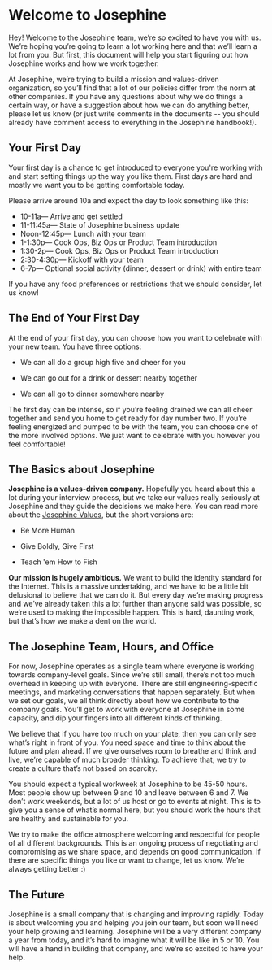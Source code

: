 # Welcome to Josephine

Hey! Welcome to the Josephine team, we’re so excited to have you with us. We’re hoping you’re going to learn a lot working here and that we’ll learn a lot from you. But first, this document will help you start figuring out how Josephine works and how we work together.

At Josephine, we’re trying to build a mission and values-driven organization, so you’ll find that a lot of our policies differ from the norm at other companies. If you have any questions about why we do things a certain way, or have a suggestion about how we can do anything better, please let us know (or just write comments in the documents -- you should already have comment access to everything in the Josephine handbook!).

## Your First Day

Your first day is a chance to get introduced to everyone you're working with and start setting things up the way you like them. First days are hard and mostly we want you to be getting comfortable today.

Please arrive around 10a and expect the day to look something like this: 

* 10-11a— Arrive and get settled 
* 11-11:45a— State of Josephine business update 
* Noon-12:45p— Lunch with your team
* 1-1:30p— Cook Ops, Biz Ops or Product Team introduction
* 1:30-2p— Cook Ops, Biz Ops or Product Team introduction
* 2:30-4:30p— Kickoff with your team 
* 6-7p— Optional social activity (dinner, dessert or drink) with entire team

If you have any food preferences or restrictions that we should consider, let us know!


## The End of Your First Day

At the end of your first day, you can choose how you want to celebrate with your new team. You have three options:

* We can all do a group high five and cheer for you

* We can go out for a drink or dessert nearby together

* We can all go to dinner somewhere nearby

The first day can be intense, so if you’re feeling drained we can all cheer together and send you home to get ready for day number two. If you’re feeling energized and pumped to be with the team, you can choose one of the more involved options. We just want to celebrate with you however you feel comfortable!

## The Basics about Josephine

**Josephine is a values-driven company.** Hopefully you heard about this a lot during your interview process, but we take our values really seriously at Josephine and they guide the decisions we make here. You can read more about the [Josephine Values](https://github.com/josephine/handbook/blob/master/Josephine%20Values.md), but the short versions are:

* Be More Human

* Give Boldly, Give First

* Teach 'em How to Fish

**Our mission is hugely ambitious.** We want to build the identity standard for the Internet. This is a massive undertaking, and we have to be a little bit delusional to believe that we can do it. But every day we’re making progress and we’ve already taken this a lot further than anyone said was possible, so we’re used to making the impossible happen. This is hard, daunting work, but that’s how we make a dent on the world.

## The Josephine Team, Hours, and Office

For now, Josephine operates as a single team where everyone is working towards company-level goals. Since we’re still small, there’s not too much overhead in keeping up with everyone. There are still engineering-specific meetings, and marketing conversations that happen separately. But when we set our goals, we all think directly about how we contribute to the company goals. You’ll get to work with everyone at Josephine in some capacity, and dip your fingers into all different kinds of thinking.

We believe that if you have too much on your plate, then you can only see what’s right in front of you. You need space and time to think about the future and plan ahead. If we give ourselves room to breathe and think and live, we’re capable of much broader thinking. To achieve that, we try to create a culture that’s not based on scarcity.

You should expect a typical workweek at Josephine to be 45-50 hours. Most people show up between 9 and 10 and leave between 6 and 7. We don’t work weekends, but a lot of us host or go to events at night. This is to give you a sense of what’s normal here, but you should work the hours that are healthy and sustainable for you.

We try to make the office atmosphere welcoming and respectful for people of all different backgrounds. This is an ongoing process of negotiating and compromising as we share space, and depends on good communication. If there are specific things you like or want to change, let us know. We’re always getting better :)

## The Future

Josephine is a small company that is changing and improving rapidly. Today is about welcoming you and helping you join our team, but soon we’ll need your help growing and learning. Josephine will be a very different company a year from today, and it’s hard to imagine what it will be like in 5 or 10. You will have a hand in building that company, and we’re so excited to have your help.
